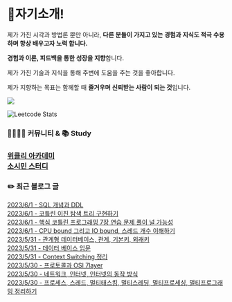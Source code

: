 
<h1>🙋자기소개!</h1>

제가 가진 시각과 방법론 뿐만 아니라, **다른 분들이 가지고 있는 경험과 지식도 적극 수용하며 항상 배우고자 노력 합니다.**

**경험과 이론, 피드백을 통한 성장을 지향**합니다.

제가 가진 기술과 지식을 통해 주변에 도움을 주는 것을 좋아합니다.

제가 지향하는 목표는 함께할 때 **즐거우며 신뢰받는 사람이 되는 것**입니다.

![](https://github-profile-trophy.vercel.app/?username=jungmini0601&theme=flat&no-frame=true&margin-w=30)

![Leetcode Stats](https://leetcard.jacoblin.cool/jungmini0601)

<h3>  👨‍👨‍👦‍👦 커뮤니티 & 📚 Study<h3>

[위클리 아카데미](https://www.weekly.ac/) <br>
[소시민 스터디](https://oval-licorice-979.notion.site/4fc65451bf244a138a93f930ecaaee38?v=8ec49eefb77f44f5a5faef7b15213ac0) <br>

<h3>✏️ 최근 블로그 글</h3> 

[2023/6/1 - SQL 개념과 DDL](https://jungmini-laboratory.tistory.com/90) <br>
[2023/6/1 - 코틀린 이진 탐색 트리 구현하기](https://jungmini-laboratory.tistory.com/89) <br>
[2023/6/1 - 핵심 코틀린 프로그래밍 7장 연습 문제 풀이 널 가능성](https://jungmini-laboratory.tistory.com/88) <br>
[2023/6/1 - CPU bound 그리고 IO bound, 스레드 개수 이해하기](https://jungmini-laboratory.tistory.com/87) <br>
[2023/5/31 - 관계형 데이터베이스, 관계, 기본키, 외래키](https://jungmini-laboratory.tistory.com/86) <br>
[2023/5/31 - 데이터 베이스 입문](https://jungmini-laboratory.tistory.com/85) <br>
[2023/5/31 - Context Switching 정리](https://jungmini-laboratory.tistory.com/84) <br>
[2023/5/30 - 프로토콜과 OSI 7layer](https://jungmini-laboratory.tistory.com/83) <br>
[2023/5/30 - 네트워크, 인터넷, 인터넷의 동작 방식](https://jungmini-laboratory.tistory.com/82) <br>
[2023/5/30 - 프로세스, 스레드, 멀티태스킹, 멀티스레딩, 멀티프로세싱, 멀티프로그래밍 정리하기](https://jungmini-laboratory.tistory.com/81) <br>
